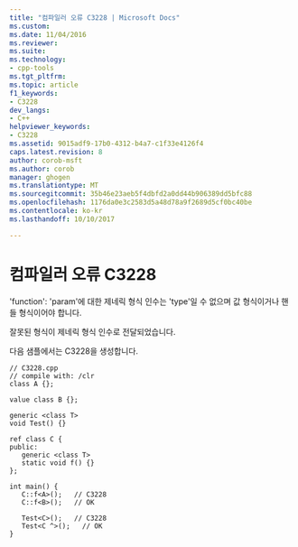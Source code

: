 ```yaml
---
title: "컴파일러 오류 C3228 | Microsoft Docs"
ms.custom: 
ms.date: 11/04/2016
ms.reviewer: 
ms.suite: 
ms.technology:
- cpp-tools
ms.tgt_pltfrm: 
ms.topic: article
f1_keywords:
- C3228
dev_langs:
- C++
helpviewer_keywords:
- C3228
ms.assetid: 9015adf9-17b0-4312-b4a7-c1f33e4126f4
caps.latest.revision: 8
author: corob-msft
ms.author: corob
manager: ghogen
ms.translationtype: MT
ms.sourcegitcommit: 35b46e23aeb5f4dbfd2a0dd44b906389dd5bfc88
ms.openlocfilehash: 1176da0e3c2583d5a48d78a9f2689d5cf0bc40be
ms.contentlocale: ko-kr
ms.lasthandoff: 10/10/2017

---
```

# <a name="compiler-error-c3228"></a>컴파일러 오류 C3228
'function': 'param'에 대한 제네릭 형식 인수는 'type'일 수 없으며 값 형식이거나 핸들 형식이어야 합니다.  
  
 잘못된 형식이 제네릭 형식 인수로 전달되었습니다.  
  
 다음 샘플에서는 C3228을 생성합니다.  
  
```  
// C3228.cpp  
// compile with: /clr  
class A {};  
  
value class B {};  
  
generic <class T>  
void Test() {}  
  
ref class C {  
public:  
   generic <class T>  
   static void f() {}  
};  
  
int main() {  
   C::f<A>();   // C3228  
   C::f<B>();   // OK  
  
   Test<C>();   // C3228  
   Test<C ^>();   // OK  
}  
```
